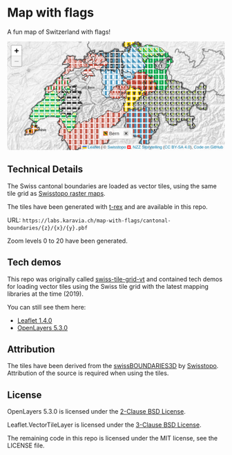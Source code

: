 # Map with flags

A fun map of Switzerland with flags!

[<img src="screenshot.png" alt="Screenshot of Map with flags" width="640">](https://labs.karavia.ch/map-with-flags/)

## Technical Details

The Swiss cantonal boundaries are loaded as vector tiles, using the same tile grid as [Swisstopo raster maps](https://api3.geo.admin.ch/services/sdiservices.html#wmts).

The tiles have been generated with [t-rex](https://t-rex.tileserver.ch/) and are available in this repo.

URL: `https://labs.karavia.ch/map-with-flags/cantonal-boundaries/{z}/{x}/{y}.pbf`

Zoom levels 0 to 20 have been generated.

## Tech demos

This repo was originally called [swiss-tile-grid-vt](https://github.com/rkaravia/swiss-tile-grid-vt) and contained tech demos
for loading vector tiles using the Swiss tile grid with the latest mapping libraries at the time (2019).

You can still see them here:

- [Leaflet 1.4.0](https://labs.karavia.ch/map-with-flags/v1-leaflet.html)
- [OpenLayers 5.3.0](https://labs.karavia.ch/map-with-flags/v1-ol.html)

## Attribution

The tiles have been derived from the [swissBOUNDARIES3D](https://opendata.swiss/en/dataset/swissboundaries3d-kantonsgrenzen)
by [Swisstopo](https://www.swisstopo.admin.ch/en/home.html). Attribution of the source is required when using the tiles.

## License

OpenLayers 5.3.0 is licensed under the [2-Clause BSD License](https://github.com/openlayers/openlayers/blob/v5.3.0/LICENSE.md).

Leaflet.VectorTileLayer is licensed under the [3-Clause BSD License](https://gitlab.com/jkuebart/Leaflet.VectorTileLayer/-/blob/main/LICENCE).

The remaining code in this repo is licensed under the MIT license, see the LICENSE file.
